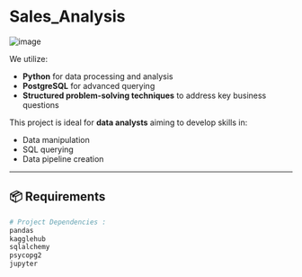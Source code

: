 # Sales_Analysis
![image](https://github.com/user-attachments/assets/b3adbbfb-d1dc-4364-90be-6046d11099c9)

We utilize:

- **Python** for data processing and analysis  
- **PostgreSQL** for advanced querying  
- **Structured problem-solving techniques** to address key business questions  

This project is ideal for **data analysts** aiming to develop skills in:

- Data manipulation  
- SQL querying  
- Data pipeline creation  

---

## 📦 Requirements

```bash
# Project Dependencies :
pandas
kagglehub
sqlalchemy
psycopg2
jupyter
```
